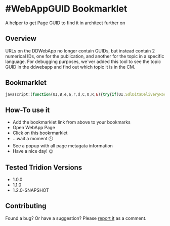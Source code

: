 #WebAppGUID Bookmarklet
================================================
A helper to get Page GUID to find it in architect further on

## Overview

URLs on the DDWebApp no longer contain GUIDs, but instead contain 2 numerical IDs, one for the publication, and another for the topic in a specific language. For debugging purposes, we`ver added this tool to see the topic GUID in the ddwebapp and find out which topic it is in the CM.
 
## Bookmarklet

```javascript
javascript:(function(UI,B,e,a,r,d,C,O,R,E){try{if(UI.SdlDitaDeliveryRootPath!=undefined){R=UI.document}else{throw""}}catch(ex){alert("Not a SDL Delivery Web APP!");return}alert("Topic ID: "+R.querySelector(".page-content > h1.topictitle1").id.split("__")[0])})(window.top);
```

## How-To use it

  * Add the bookmarklet link from above to your bookmarks
  * Open WebApp Page
  * Click on this bookrmarklet
  * …wait a moment :clock4:
  * See a popup with all page metagata information
  * Have a nice day! :sun_with_face:


## Tested Tridion Versions

*	1.0.0
*	1.1.0
*	1.2.0-SNAPSHOT

## Contributing

Found a bug? Or have a suggestion? Please [report it](http:// "WebAppGUID | bookmarklet") as a comment.
